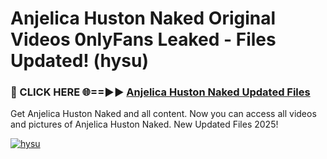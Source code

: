 # Anjelica Huston Naked Original Videos 0nlyFans Leaked - Files Updated! (hysu)

<h3>🔴 CLICK HERE 🌐==►► <a href="https://tinyurl.com/yckcrads" rel="nofollow">Anjelica Huston Naked Updated Files</a></h3>

Get Anjelica Huston Naked and all content. Now you can access all videos and pictures of Anjelica Huston Naked. New Updated Files 2025!

[![hysu](https://i.imgur.com/hpKpOFt.gif)](https://tinyurl.com/yckcrads)

